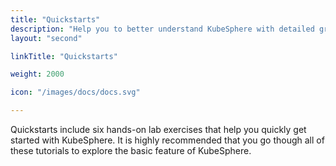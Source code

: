 ```yaml
---
title: "Quickstarts"
description: "Help you to better understand KubeSphere with detailed graphics and contents"
layout: "second"

linkTitle: "Quickstarts"

weight: 2000

icon: "/images/docs/docs.svg"

---
```


Quickstarts include six hands-on lab exercises that help you quickly get started with KubeSphere. It is highly recommended that you go though all of these tutorials to explore the basic feature of KubeSphere.


